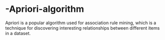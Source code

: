 # -Apriori-algorithm
Apriori is a popular algorithm used for association rule mining, which is a technique for discovering interesting relationships between different items in a dataset. 
